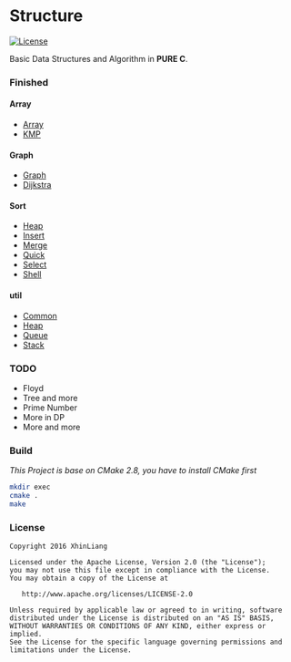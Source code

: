 # Structure
[![License](https://img.shields.io/badge/license-Apache%202-blue.svg)](http://www.apache.org/licenses/LICENSE-2.0)

Basic Data Structures and Algorithm in **PURE C**.

### Finished
#### Array
- [Array](https://github.com/XhinLiang/Structure/blob/master/array/array.c)
- [KMP](https://github.com/XhinLiang/Structure/blob/master/array/kmp.c)

#### Graph
- [Graph](https://github.com/XhinLiang/Structure/blob/master/graph/graph.c)
- [Dijkstra](https://github.com/XhinLiang/Structure/blob/master/graph/dijkstra.c)

#### Sort
- [Heap](https://github.com/XhinLiang/Structure/blob/master/sort/heap_sort.c)
- [Insert](https://github.com/XhinLiang/Structure/blob/master/sort/insert_sort.c)
- [Merge](https://github.com/XhinLiang/Structure/blob/master/sort/merge_sort.c)
- [Quick](https://github.com/XhinLiang/Structure/blob/master/sort/quick_sort.c)
- [Select](https://github.com/XhinLiang/Structure/blob/master/sort/select_sort.c)
- [Shell](https://github.com/XhinLiang/Structure/blob/master/sort/shell_sort.c)

#### util
- [Common](https://github.com/XhinLiang/Structure/blob/master/util/common.c)
- [Heap](https://github.com/XhinLiang/Structure/blob/master/util/heap.c)
- [Queue](https://github.com/XhinLiang/Structure/blob/master/util/queue.c)
- [Stack](https://github.com/XhinLiang/Structure/blob/master/util/Stack.c)

### TODO
- Floyd
- Tree and more
- Prime Number
- More in DP
- More and more

### Build
*This Project is base on CMake 2.8, you have to install CMake first*

``` bash
mkdir exec
cmake .
make
```

### License

    Copyright 2016 XhinLiang

    Licensed under the Apache License, Version 2.0 (the "License");
    you may not use this file except in compliance with the License.
    You may obtain a copy of the License at

       http://www.apache.org/licenses/LICENSE-2.0

    Unless required by applicable law or agreed to in writing, software
    distributed under the License is distributed on an "AS IS" BASIS,
    WITHOUT WARRANTIES OR CONDITIONS OF ANY KIND, either express or implied.
    See the License for the specific language governing permissions and
    limitations under the License.

